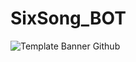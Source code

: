 # SixSong_BOT
![Template Banner Github](https://user-images.githubusercontent.com/91474990/153927991-20456200-0e48-491f-9f89-772dde36e7d9.png)
